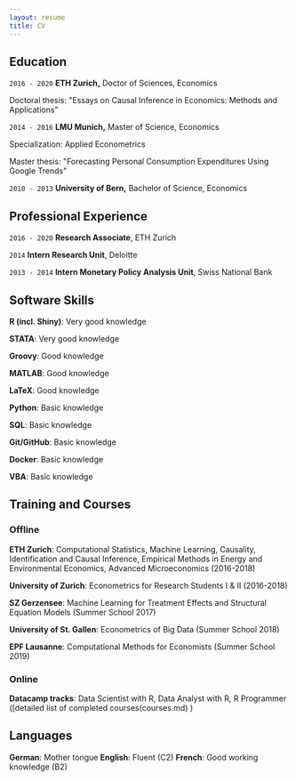 ```yaml
---
layout: resume
title: CV
---
```



## Education 

`2016 - 2020`
__ETH Zurich,__
Doctor of Sciences, Economics

Doctoral thesis: "Essays on Causal Inference in Economics: Methods and Applications"

`2014 - 2016`
__LMU Munich,__
Master of Science, Economics

Specialization: Applied Econometrics

Master thesis: "Forecasting Personal Consumption Expenditures Using Google Trends"


`2010 - 2013`
__University of Bern,__
Bachelor of Science, Economics



## Professional Experience

`2016 - 2020`
__Research Associate__, ETH Zurich 

`2014`
__Intern Research Unit__, Deloitte 

`2013 - 2014`
__Intern Monetary Policy Analysis Unit__, Swiss National Bank

## Software Skills

__R (incl. Shiny)__: Very good knowledge

__STATA__: Very good knowledge

__Groovy__: Good knowledge

__MATLAB__: Good knowledge

__LaTeX__: Good knowledge

__Python__: Basic knowledge

__SQL__: Basic knowledge

__Git/GitHub__: Basic knowledge

__Docker__: Basic knowledge

__VBA__: Basic knowledge

## Training and Courses
### Offline
__ETH Zurich__: Computational Statistics, Machine Learning, Causality, Identification and Causal Inference, Empirical Methods in Energy and Environmental Economics, Advanced Microeconomics (2016-2018)

__University of Zurich__: Econometrics for Research Students I & II (2016-2018)

__SZ Gerzensee__: Machine Learning for Treatment Effects and Structural Equation Models (Summer School 2017)

__University of St. Gallen__: Econometrics of Big Data (Summer School 2018)

__EPF Lausanne__: Computational Methods for Economists (Summer School 2019)

### Online

__Datacamp tracks__: Data Scientist with R, Data Analyst with R, R Programmer ([detailed list of completed courses(courses.md) )

## Languages

__German__: Mother tongue
__English__: Fluent (C2)
__French__: Good working knowledge (B2)



<!-- ## CV download

- [Download CV](pdf/CV_MoorElias.pdf) -->


<!-- ### Footer

Last updated: May 2013 -->


